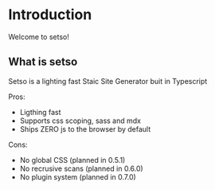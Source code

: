 # Introduction

Welcome to setso!

## What is setso

Setso is a lighting fast Staic Site Generator buit in Typescript

Pros: 

- Ligthing fast
- Supports css scoping, sass and mdx
- Ships ZERO js to the browser by default

Cons:

- No global CSS (planned in 0.5.1)
- No recrusive scans (planned in 0.6.0) 
- No plugin system (planned in 0.7.0)